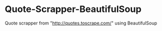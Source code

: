 # Quote-Scrapper-BeautifulSoup
Quote scrapper from "http://quotes.toscrape.com/" using BeautifulSoup
